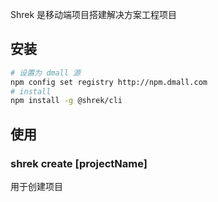 Shrek 是移动端项目搭建解决方案工程项目

## 安装
~~~bash
# 设置为 dmall 源
npm config set registry http://npm.dmall.com 
# install
npm install -g @shrek/cli
~~~

## 使用
### shrek create [projectName]
用于创建项目
